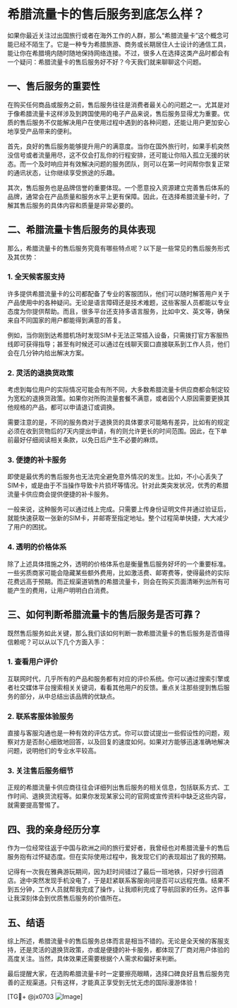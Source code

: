 # 希腊流量卡的售后服务到底怎么样？

如果你最近关注过出国旅行或者在海外工作的人群，那么“希腊流量卡”这个概念可能已经不陌生了。它是一种专为希腊旅游、商务或长期居住人士设计的通信工具，能让你在希腊境内随时随地保持网络连接。不过，很多人在选择这类产品时都会有一个疑问：希腊流量卡的售后服务好不好？今天我们就来聊聊这个问题。

## 一、售后服务的重要性

在购买任何商品或服务之前，售后服务往往是消费者最关心的问题之一。尤其是对于像希腊流量卡这样涉及到跨国使用的电子产品来说，售后服务显得尤为重要。优质的售后服务不仅能解决用户在使用过程中遇到的各种问题，还能让用户更加安心地享受产品带来的便利。

首先，良好的售后服务能够提升用户的满意度。当你在国外旅行时，如果手机突然没信号或者流量用尽，这不仅会打乱你的行程安排，还可能让你陷入孤立无援的状态。而一个及时响应并有效解决问题的服务团队，则可以在第一时间帮你恢复正常的通讯状态，让你继续享受旅途的乐趣。

其次，售后服务也是品牌信誉的重要体现。一个愿意投入资源建立完善售后体系的品牌，通常会在产品质量和服务水平上更有保障。因此，在选择希腊流量卡时，了解其售后服务的具体内容和质量是非常必要的。

## 二、希腊流量卡售后服务的具体表现

那么，希腊流量卡的售后服务究竟有哪些特点呢？以下是一些常见的售后服务形式及其优势：

### 1. **全天候客服支持**

许多提供希腊流量卡的公司都配备了专业的客服团队，他们可以随时解答用户关于产品使用中的各种疑问。无论是语言障碍还是技术难题，这些客服人员都能以专业态度为你提供帮助。而且，很多平台还支持多语言服务，比如中文、英文等，确保来自不同国家的用户都能得到满意的答复。

例如，当你刚到达希腊机场时发现SIM卡无法正常插入设备，只需拨打官方客服热线即可获得指导；甚至有时候还可以通过在线聊天窗口直接联系到工作人员，他们会在几分钟内给出解决方案。

### 2. **灵活的退换货政策**

考虑到每位用户的实际情况可能会有所不同，大多数希腊流量卡供应商都会制定较为宽松的退换货政策。如果你对所购流量套餐不满意，或者因个人原因需要更换其他规格的产品，都可以申请退订或调换。

需要注意的是，不同的服务商对于退换货的具体要求可能略有差异，比如有的规定必须在收到货物后的7天内提出申请，有的则允许更长的时间范围。因此，在下单前最好仔细阅读相关条款，以免日后产生不必要的麻烦。

### 3. **便捷的补卡服务**

即使是最优秀的售后服务也无法完全避免意外情况的发生。比如，不小心丢失了SIM卡，或是由于不当操作导致卡片损坏等情况。针对此类突发状况，优秀的希腊流量卡供应商会提供便捷的补卡服务。

一般来说，这种服务可以通过线上完成。只需要上传身份证明文件并通过验证后，就能快速获取一张新的SIM卡，并邮寄至指定地址。整个过程简单快捷，大大减少了用户的困扰。

### 4. **透明的价格体系**

除了上述具体措施之外，透明的价格体系也是衡量售后服务好坏的一个重要标准。一些劣质商家可能会隐藏某些额外费用，比如激活费、邮寄费等，使得最终的实际花费远高于预期。而正规渠道销售的希腊流量卡，则会在购买页面清晰列出所有可能产生的费用，让用户明明白白消费。

## 三、如何判断希腊流量卡的售后服务是否可靠？

既然售后服务如此关键，那么我们该如何判断一款希腊流量卡的售后服务是否值得信赖呢？可以从以下几个方面入手：

### 1. 查看用户评价

互联网时代，几乎所有的产品和服务都有对应的评价系统。你可以通过搜索引擎或者社交媒体平台搜索相关关键词，看看其他用户的反馈。重点关注那些提到售后服务的部分，从中总结出该品牌的优缺点。

### 2. 联系客服体验服务

直接与客服沟通也是一种有效的评估方式。你可以尝试提出一些假设性的问题，观察对方是否耐心细致地回答，以及回复的速度如何。如果对方能够迅速准确地解决问题，说明他们的专业水平较高。

### 3. 关注售后服务细节

正规的希腊流量卡供应商往往会详细列出售后服务的相关信息，包括联系方式、工作时间、退换货流程等。如果你发现某家公司的官网或宣传资料中缺乏这些内容，就需要提高警惕了。

## 四、我的亲身经历分享

作为一位经常往返于中国与欧洲之间的旅行爱好者，我曾经也对希腊流量卡的售后服务抱有过怀疑态度。但在实际使用过程中，我发现它们的表现超出了我的预期。

记得有一次我在雅典游玩期间，因为赶时间错过了最后一班地铁，只好步行回酒店。途中突然发现手机没电了，于是赶紧联系客服询问是否可以远程充值。结果不到五分钟，工作人员就帮我完成了操作，让我顺利完成了导航回家的任务。这件事让我深刻体会到优质售后服务的价值所在。

## 五、结语

综上所述，希腊流量卡的售后服务总体而言是相当不错的。无论是全天候的客服支持，还是灵活的退换货政策，亦或是便捷的补卡服务，都体现了厂商对用户体验的高度关注。当然，具体效果还需要根据个人需求和偏好来判断。

最后提醒大家，在选购希腊流量卡时一定要擦亮眼睛，选择口碑良好且售后服务完善的正规渠道。只有这样，才能真正享受到无忧无虑的国际漫游体验！

[TG💪+ @jx0703 ![Image](https://github.com/user-attachments/assets/dbca1d08-cadb-493c-b0ec-ad6f7a83f270)]